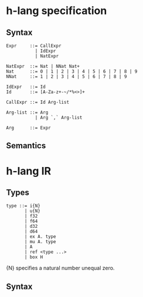 
# h-lang specification

## Syntax

```
Expr     ::= CallExpr
           | IdExpr
           | NatExpr

NatExpr  ::= Nat | NNat Nat+
Nat      ::= 0 | 1 | 2 | 3 | 4 | 5 | 6 | 7 | 8 | 9
NNat     ::= 1 | 2 | 3 | 4 | 5 | 6 | 7 | 8 | 9

IdExpr   ::= Id
Id       ::= [A-Za-z+-~/*%<>]+

CallExpr ::= Id Arg-list

Arg-list ::= Arg
           | Arg `,` Arg-list

Arg      ::= Expr
```

## Semantics


# h-lang IR

## Types

```
type ::= i{N}
       | u{N}
       | f32
       | f64
       | d32
       | d64
       | ex A. type
       | mu A. type
       | A
       | ref <type ...>
       | box H
```
{N} specifies a natural number unequal zero.

## Syntax

```

```

